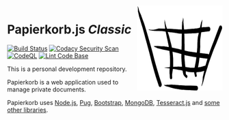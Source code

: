 <img src="https://github.com/MarcProe/Papierkorb.js/blob/master/public/images/papierkorb-logo.png?raw=true" height="200" align="right">

# Papierkorb.js _Classic_

[![Build Status](https://travis-ci.org/MarcProe/Papierkorb.js-Classic.svg?branch=main)](https://travis-ci.org/MarcProe/Papierkorb.js-Classic)
[![Codacy Security Scan](https://github.com/MarcProe/Papierkorb.js-Classic/actions/workflows/codacy-analysis.yml/badge.svg)](https://github.com/MarcProe/Papierkorb.js-Classic/actions/workflows/codacy-analysis.yml)
[![CodeQL](https://github.com/MarcProe/Papierkorb.js-Classic/actions/workflows/codeql-analysis.yml/badge.svg)](https://github.com/MarcProe/Papierkorb.js-Classic/actions/workflows/codeql-analysis.yml)
[![Lint Code Base](https://github.com/MarcProe/Papierkorb.js-Classic/actions/workflows/linter.yml/badge.svg)](https://github.com/MarcProe/Papierkorb.js-Classic/actions/workflows/linter.yml)

This is a personal development repository.

Papierkorb is a web application used to manage private documents.

Papierkorb uses [Node.js](https://github.com/nodejs/node), [Pug](https://github.com/pugjs/pug), [Bootstrap](https://github.com/twbs), [MongoDB](https://github.com/mongodb/mongo), [Tesseract.js](https://github.com/naptha/tesseract.js) and [some other libraries](https://github.com/MarcProe/Papierkorb.js-Classic/blob/master/package.json).
